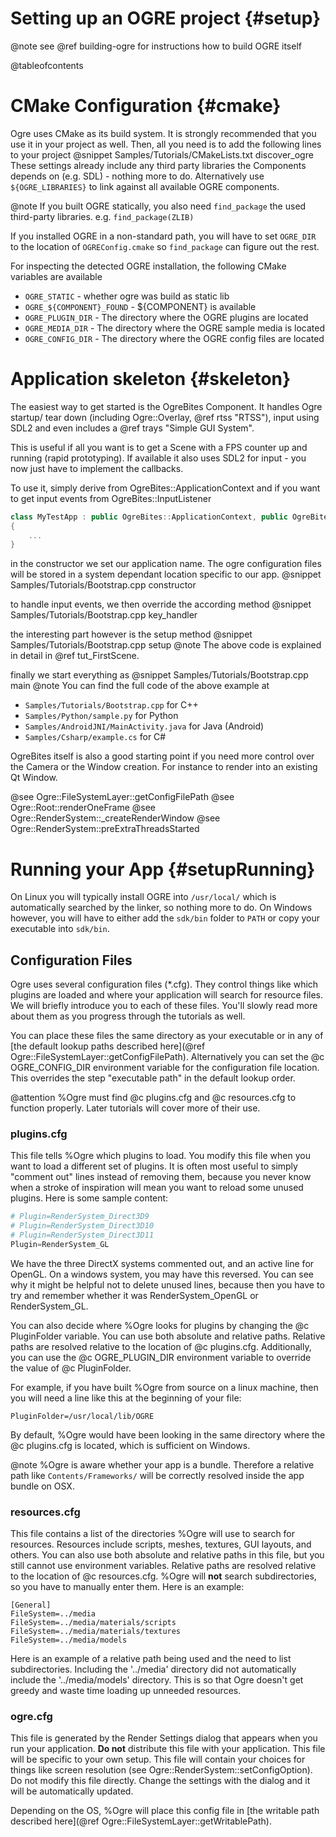 # Setting up an OGRE project {#setup}
@note see @ref building-ogre for instructions how to build OGRE itself

@tableofcontents

# CMake Configuration {#cmake}
Ogre uses CMake as its build system. It is strongly recommended that you use it in your project as well.
Then, all you need is to add the following lines to your project
@snippet Samples/Tutorials/CMakeLists.txt discover_ogre
These settings already include any third party libraries the Components depends on (e.g. SDL) - nothing more to do.
Alternatively use `${OGRE_LIBRARIES}` to link against all available OGRE components.

@note If you built OGRE statically, you also need `find_package` the used third-party libraries. e.g. `find_package(ZLIB)`

If you installed OGRE in a non-standard path, you will have to set `OGRE_DIR` to the location of `OGREConfig.cmake` so `find_package` can figure out the rest.

For inspecting the detected OGRE installation, the following CMake variables are available
* `OGRE_STATIC` - whether ogre was build as static lib
* `OGRE_${COMPONENT}_FOUND` - ${COMPONENT} is available
* `OGRE_PLUGIN_DIR` - The directory where the OGRE plugins are located
* `OGRE_MEDIA_DIR` - The directory where the OGRE sample media is located
* `OGRE_CONFIG_DIR` - The directory where the OGRE config files are located

# Application skeleton {#skeleton}
The easiest way to get started is the OgreBites Component. It handles Ogre startup/ tear down (including Ogre::Overlay, @ref rtss "RTSS"), input using SDL2 and even includes a @ref trays "Simple GUI System".

This is useful if all you want is to get a Scene with a FPS counter up and running (rapid prototyping).
If available it also uses SDL2 for input - you now just have to implement the callbacks.

To use it, simply derive from OgreBites::ApplicationContext and if you want to get input events from OgreBites::InputListener

```cpp
class MyTestApp : public OgreBites::ApplicationContext, public OgreBites::InputListener
{
    ...
}
```
in the constructor we set our application name. The ogre configuration files will be stored in a system dependant location specific to our app.
@snippet Samples/Tutorials/Bootstrap.cpp constructor

to handle input events, we then override the according method
@snippet Samples/Tutorials/Bootstrap.cpp key_handler

the interesting part however is the setup method
@snippet Samples/Tutorials/Bootstrap.cpp setup
@note The above code is explained in detail in @ref tut_FirstScene.

finally we start everything as
@snippet Samples/Tutorials/Bootstrap.cpp main
@note You can find the full code of the above example at 
* `Samples/Tutorials/Bootstrap.cpp` for C++
* `Samples/Python/sample.py` for Python
* `Samples/AndroidJNI/MainActivity.java` for Java (Android)
* `Samples/Csharp/example.cs` for C\#

OgreBites itself is also a good starting point if you need more control over the Camera or the Window creation.
For instance to render into an existing Qt Window.

@see Ogre::FileSystemLayer::getConfigFilePath
@see Ogre::Root::renderOneFrame
@see Ogre::RenderSystem::_createRenderWindow
@see Ogre::RenderSystem::preExtraThreadsStarted

# Running your App {#setupRunning}

On Linux you will typically install OGRE into `/usr/local/` which is automatically searched by the linker, so nothing more to do.
On Windows however, you will have to either add the `sdk/bin` folder to `PATH` or copy your executable into `sdk/bin`.

## Configuration Files

Ogre uses several configuration files (\*.cfg). They control things like which plugins are loaded and where your application will search for resource files. We will briefly introduce you to each of these files. You'll slowly read more about them as you progress through the tutorials as well.

You can place these files the same directory as your executable or in any of [the default lookup paths described here](@ref Ogre::FileSystemLayer::getConfigFilePath). Alternatively you can set the @c OGRE_CONFIG_DIR environment variable for the configuration file location. This overrides the step "executable path" in the default lookup order.

@attention %Ogre must find @c plugins.cfg and @c resources.cfg to function properly. Later tutorials will cover more of their use.

### plugins.cfg

This file tells %Ogre which plugins to load. You modify this file when you want to load a different set of plugins. It is often most useful to simply "comment out" lines instead of removing them, because you never know when a stroke of inspiration will mean you want to reload some unused plugins. Here is some sample content:

```py
# Plugin=RenderSystem_Direct3D9
# Plugin=RenderSystem_Direct3D10
# Plugin=RenderSystem_Direct3D11
Plugin=RenderSystem_GL
```

We have the three DirectX systems commented out, and an active line for OpenGL. On a windows system, you may have this reversed. You can see why it might be helpful not to delete unused lines, because then you have to try and remember whether it was RenderSystem_OpenGL or RenderSystem_GL.

You can also decide where %Ogre looks for plugins by changing the @c PluginFolder variable. You can use both absolute and relative paths. Relative paths are resolved relative to the location of @c plugins.cfg. Additionally, you can use the @c OGRE_PLUGIN_DIR environment variable to override the value of @c PluginFolder.

For example, if you have built %Ogre from source on a linux machine, then you will need a line like this at the beginning of your file:

```
PluginFolder=/usr/local/lib/OGRE
```

By default, %Ogre would have been looking in the same directory where the @c plugins.cfg is located, which is sufficient on Windows.

@note %Ogre is aware whether your app is a bundle. Therefore a relative path like `Contents/Frameworks/` will be correctly resolved inside the app bundle on OSX.

### resources.cfg

This file contains a list of the directories %Ogre will use to search for resources. Resources include scripts, meshes, textures, GUI layouts, and others. You can also use both absolute and relative paths in this file, but you still cannot use environment variables. Relative paths are resolved relative to the location of @c resources.cfg. %Ogre will **not** search subdirectories, so you have to manually enter them. Here is an example:

```
[General]
FileSystem=../media
FileSystem=../media/materials/scripts
FileSystem=../media/materials/textures
FileSystem=../media/models
```

Here is an example of a relative path being used and the need to list subdirectories. Including the '../media' directory did not automatically include the '../media/models' directory. This is so that Ogre doesn't get greedy and waste time loading up unneeded resources.

### ogre.cfg

This file is generated by the Render Settings dialog that appears when you run your application. **Do not** distribute this file with your application. This file will be specific to your own setup. This file will contain your choices for things like screen resolution (see Ogre::RenderSystem::setConfigOption). Do not modify this file directly. Change the settings with the dialog and it will be automatically updated.

Depending on the OS, %Ogre will place this config file in [the writable path described here](@ref Ogre::FileSystemLayer::getWritablePath).